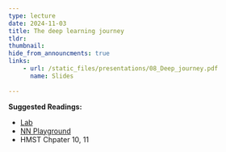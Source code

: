 ```yaml
---
type: lecture
date: 2024-11-03
title: The deep learning journey
tldr: 
thumbnail: 
hide_from_announcments: true
links: 
    - url: /static_files/presentations/08_Deep_journey.pdf
      name: Slides
      
---
```

**Suggested Readings:**
- [Lab](https://github.com/phonchi/nsysu-math608/blob/master/static_files/presentations/08_neural_nets_with_tensorflow.ipynb)
- [NN Playground](https://playground.tensorflow.org/)
- HMST Chpater 10, 11
